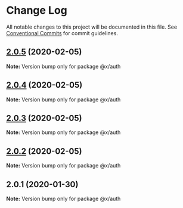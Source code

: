 # Change Log

All notable changes to this project will be documented in this file.
See [Conventional Commits](https://conventionalcommits.org) for commit guidelines.

## [2.0.5](https://github.com/whitehorse5353/lerna-e2e/compare/@x/auth@2.0.4...@x/auth@2.0.5) (2020-02-05)

**Note:** Version bump only for package @x/auth





## [2.0.4](https://github.com/whitehorse5353/lerna-e2e/compare/@x/auth@2.0.3...@x/auth@2.0.4) (2020-02-05)

**Note:** Version bump only for package @x/auth





## [2.0.3](https://github.com/whitehorse5353/lerna-e2e/compare/@x/auth@2.0.2...@x/auth@2.0.3) (2020-02-05)

**Note:** Version bump only for package @x/auth





## [2.0.2](https://github.com/whitehorse5353/lerna-e2e/compare/@x/auth@2.0.1...@x/auth@2.0.2) (2020-02-05)

**Note:** Version bump only for package @x/auth





## 2.0.1 (2020-01-30)

**Note:** Version bump only for package @x/auth
